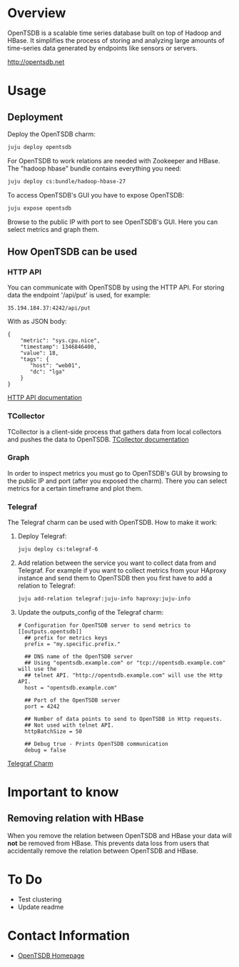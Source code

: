 # Overview

OpenTSDB is a scalable time series database built on top of Hadoop and HBase. It simplifies the process of storing and analyzing large amounts of time-series data generated by endpoints like sensors or servers.

http://opentsdb.net

# Usage

## Deployment

Deploy the OpenTSDB charm:
```sh
juju deploy opentsdb
```
For OpenTSDB to work relations are needed with Zookeeper and HBase. The "hadoop hbase" bundle contains everything you need:
```sh
juju deploy cs:bundle/hadoop-hbase-27
```
To access OpenTSDB's GUI you have to expose OpenTSDB:
```sh
juju expose opentsdb
```
Browse to the public IP with port to see OpenTSDB's GUI. Here you can select
metrics and graph them.

## How OpenTSDB can be used

### HTTP API
You can communicate with OpenTSDB by using the HTTP API. For storing data the endpoint '/api/put' is used, for example:
```
35.194.184.37:4242/api/put
```
With as JSON body:
```
{
    "metric": "sys.cpu.nice",
    "timestamp": 1346846400,
    "value": 18,
    "tags": {
       "host": "web01",
       "dc": "lga"
    }
}
```
[HTTP API documentation]

### TCollector

TCollector is a client-side process that gathers data from local collectors and pushes the data to OpenTSDB.
[TCollector documentation]

### Graph

In order to inspect metrics you must go to OpenTSDB's GUI by browsing to the public
IP and port (after you exposed the charm). There you can select metrics for a certain
timeframe and plot them.

### Telegraf

The Telegraf charm can be used with OpenTSDB. How to make it work:
1. Deploy Telegraf:
    ```sh
    juju deploy cs:telegraf-6
    ```
2. Add relation between the service you want to collect data from and Telegraf.
   For example if you want to collect metrics from your HAproxy instance and send
   them to OpenTSDB then you first have to add a relation to Telegraf:

   ```sh
   juju add-relation telegraf:juju-info haproxy:juju-info
   ```
3. Update the outputs_config of the Telegraf charm:
    ```
    # Configuration for OpenTSDB server to send metrics to
    [[outputs.opentsdb]]
      ## prefix for metrics keys
      prefix = "my.specific.prefix."

      ## DNS name of the OpenTSDB server
      ## Using "opentsdb.example.com" or "tcp://opentsdb.example.com" will use the
      ## telnet API. "http://opentsdb.example.com" will use the Http API.
      host = "opentsdb.example.com"

      ## Port of the OpenTSDB server
      port = 4242

      ## Number of data points to send to OpenTSDB in Http requests.
      ## Not used with telnet API.
      httpBatchSize = 50

      ## Debug true - Prints OpenTSDB communication
      debug = false
    ```
[Telegraf Charm]

# Important to know
## Removing relation with HBase
When you remove the relation between OpenTSDB and HBase your data will **not** be removed from HBase. This prevents data loss from users that accidentally remove the relation between OpenTSDB and HBase.

# To Do

- Test clustering
- Update readme

# Contact Information

- [OpenTSDB Homepage]

[telegraf charm]: https://jujucharms.com/telegraf/6
[opentsdb homepage]: http://opentsdb.net/
[http api documentation]: http://opentsdb.net/docs/build/html/api_http/put.html
[tcollector documentation]: http://opentsdb.net/docs/build/html/user_guide/utilities/tcollector.html
